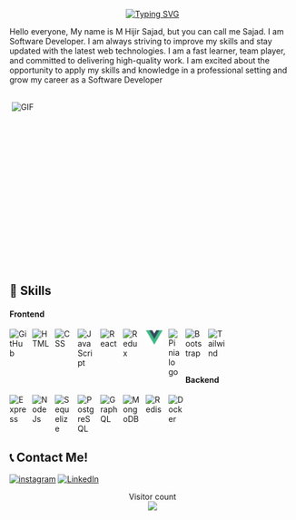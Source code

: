 <p align="center"><a href="https://git.io/typing-svg"><img src="https://readme-typing-svg.herokuapp.com?font=Fira+Code&pause=1000&color=F71CF2&center=true&vCenter=true&width=435&lines=Software+Developer;Welcome+to+my+github+profile" alt="Typing SVG" /></a>
</p>


 <p>
 Hello everyone, My name is M Hijir Sajad, but you can call me Sajad. I am Software Developer. I am always striving to improve my skills and stay updated with the latest web technologies. I am a fast learner, team player, and committed to delivering high-quality work. I am excited about the opportunity to apply my skills and knowledge in a professional setting and grow my career as a Software Developer
 </p>
 <br />
 
 
 <img align="right" alt="GIF" src="https://github.com/abhisheknaiidu/abhisheknaiidu/blob/master/code.gif?raw=true" width="500" height="320" />
 
## 🧰 Skills
#### Frontend
<div style="position:flex;padding-bottom:10px" gap="15px">
<img  align="left"  alt="GitHub"  width="30px"  style="padding-right:10px;"  src="https://cdn.jsdelivr.net/gh/devicons/devicon/icons/github/github-original.svg" />
<img  align="left"  alt="HTML"  width="30px"  style="padding-right:10px;"  src="https://cdn.jsdelivr.net/gh/devicons/devicon/icons/html5/html5-plain.svg" />
<img  align="left"  alt="CSS"  width="30px"  style="padding-right:10px;"  src="https://cdn.jsdelivr.net/gh/devicons/devicon/icons/css3/css3-plain.svg" />
<img  align="left"  alt="JavaScript"  width="30px"  style="padding-right:10px;"  src="https://cdn.jsdelivr.net/gh/devicons/devicon/icons/javascript/javascript-plain.svg" />
<img  align="left"  alt="React"  width="30px"  style="padding-right:10px;"  src="https://cdn.jsdelivr.net/gh/devicons/devicon/icons/react/react-original.svg" />
<img  align="left"  alt="Redux"  width="30px"  style="padding-right:10px;"  src="https://cdn.jsdelivr.net/gh/devicons/devicon/icons/redux/redux-original.svg" />
<img  align="left"  alt="Vue"  width="30px"  style="padding-right:10px;"  src="https://github.com/devicons/devicon/blob/master/icons/vuejs/vuejs-original.svg" />
<img  align="left"  alt="Pinia logo" width="20px"  style="padding-right:10px;" src="https://pinia.vuejs.org/logo.svg"  />
<img  align="left"  alt="Bootstrap" width="30px"  style="padding-right:10px;" src="https://cdn.jsdelivr.net/gh/devicons/devicon/icons/bootstrap/bootstrap-original.svg"  />
<img  align="left"  alt="Tailwind" width="30px"  style="padding-right:10px;" src="https://cdn.jsdelivr.net/gh/devicons/devicon/icons/tailwindcss/tailwindcss-plain.svg"  />
</div>
<br />
<br />
<br />


#### Backend
<img  align="left"  alt="Express"  width="30px"  style="padding-right:10px;"  src="https://cdn.jsdelivr.net/gh/devicons/devicon/icons/express/express-original.svg" />
<img  align="left"  alt="NodeJs"  width="30px"  style="padding-right:10px;"  src="https://cdn.jsdelivr.net/gh/devicons/devicon/icons/nodejs/nodejs-original.svg" />
<img  align="left"  alt="Sequelize"  width="30px"  style="padding-right:10px;" src="https://cdn.jsdelivr.net/gh/devicons/devicon/icons/sequelize/sequelize-original.svg" />
<img  align="left"  alt="PostgreSQL"  width="30px"  style="padding-right:10px;"  src="https://cdn.jsdelivr.net/gh/devicons/devicon/icons/postgresql/postgresql-original-wordmark.svg" />
<img  align="left"  alt="GraphQL"  width="30px"  style="padding-right:10px;"  src="https://cdn.jsdelivr.net/gh/devicons/devicon/icons/graphql/graphql-plain.svg" />
<img  align="left"  alt="MongoDB"  width="30px"  style="padding-right:10px;"  src="https://cdn.jsdelivr.net/gh/devicons/devicon/icons/mongodb/mongodb-original-wordmark.svg" />
<img  align="left"  alt="Redis"  width="30px"  style="padding-right:10px;"  src="https://cdn.jsdelivr.net/gh/devicons/devicon/icons/redis/redis-plain-wordmark.svg" />
<img  align="left"  alt="Docker"  width="30px"  style="padding-right:10px;"  src="https://cdn.jsdelivr.net/gh/devicons/devicon/icons/docker/docker-plain-wordmark.svg" />



<br/>
<br/>
<br/>
<br/>

## 📞 Contact Me!

[![instagram](https://img.shields.io/badge/Instagram-purple?style=flat-square&logo=instagram&logoColor=white)](https://www.instagram.com/jirjatss/)
[![LinkedIn](https://img.shields.io/badge/linkedin-blue?style=flat-square&logo=linkedin&logoColor=white)](https://www.linkedin.com/in/hijir-sajad-363756247/)

  <p align="center"> 
  Visitor count<br>
  <img src="https://profile-counter.glitch.me/jirjatss/count.svg" />
